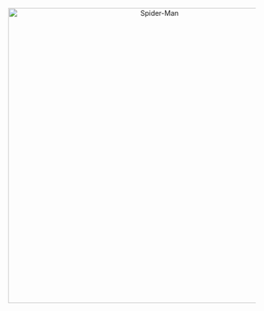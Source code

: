 <p align="center">
  <img src="https://media4.giphy.com/media/v1.Y2lkPTc5MGI3NjExc3F4NXBrZ2xnc3Noa215ZWx0a2FoZGw2em9mazZsczJzYzUxcm9obCZlcD12MV9pbnRlcm5hbF9naWZfYnlfaWQmY3Q9Zw/e32wTTWPxZLIcdpa87/giphy.gif" alt="Spider-Man" width="600px">
</p>
